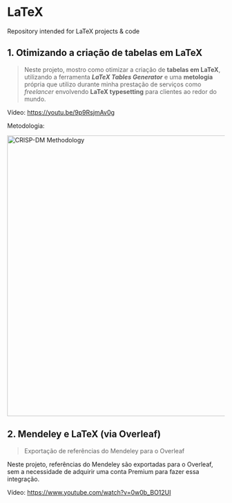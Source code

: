 # LaTeX
Repository intended for LaTeX projects &amp; code


## 1. **Otimizando a criação de tabelas em LaTeX**

> Neste projeto, mostro como otimizar a criação de **tabelas em LaTeX**, utilizando a ferramenta ***LaTeX Tables Generator*** e uma **metologia** própria que utilizo durante minha prestação de serviços como *freelancer* envolvendo **LaTeX typesetting** para clientes ao redor do mundo.

Vídeo: https://youtu.be/9p9RsjmAv0g

Metodologia:

<img width="650" alt="CRISP-DM Methodology" src="https://github.com/OviedoVR/Otimizando_Tabelas_LaTeX/blob/main/Tabelas_em_LaTeX.png">


## 2. **Mendeley e LaTeX (via Overleaf)**

> Exportação de referências do Mendeley para o Overleaf

Neste projeto, referências do Mendeley são exportadas para o Overleaf, sem a necessidade de adquirir uma conta Premium para fazer essa integração.

Vídeo: https://www.youtube.com/watch?v=0w0b_BO12UI

